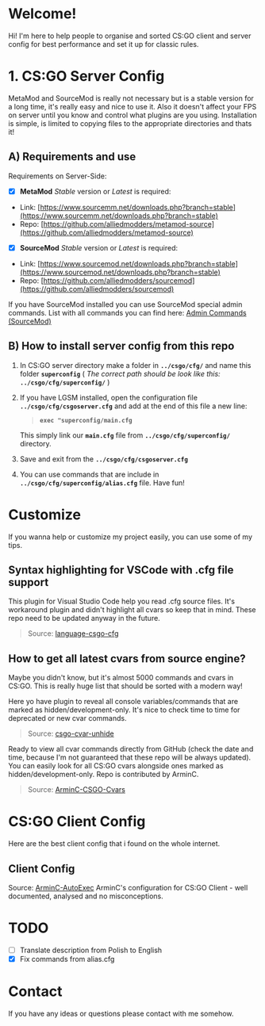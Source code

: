 # Welcome!

Hi! I'm here to help people to organise and sorted CS:GO client and server config for best performance and set it up for classic rules.

# 1. CS:GO Server Config

MetaMod and SourceMod is really not necessary but is a stable version for a long time, it's really easy and nice to use it. Also it doesn't affect your FPS on server until you know and control what plugins are you using. Installation is simple, is limited to copying files to the appropriate directories and thats it!

## A) Requirements and use

Requirements on Server-Side:

- [x] **MetaMod** _Stable_ version or _Latest_ is required:
- Link: [https://www.sourcemm.net/downloads.php?branch=stable](https://www.sourcemm.net/downloads.php?branch=stable)
- Repo: [https://github.com/alliedmodders/metamod-source](https://github.com/alliedmodders/metamod-source)

- [x] **SourceMod** _Stable_ version or _Latest_ is required:
- Link: [https://www.sourcemod.net/downloads.php?branch=stable](https://www.sourcemod.net/downloads.php?branch=stable)
- Repo: [https://github.com/alliedmodders/sourcemod](https://github.com/alliedmodders/sourcemod)

If you have SourceMod installed you can use SourceMod special admin commands. List with all commands you can find here: [Admin Commands (SourceMod)](<https://wiki.alliedmods.net/Admin_Commands_(SourceMod)>)

## B) How to install server config from this repo

1. In CS:GO server directory make a folder in **`../csgo/cfg/`** and name this folder **`superconfig`**
   ( _The correct path should be look like this:_ **`../csgo/cfg/superconfig/`** )

2. If you have LGSM installed, open the configuration file **`../csgo/cfg/csgoserver.cfg`** and add at the end of this file a new line:

   > **`exec "superconfig/main.cfg`**

   This simply link our **`main.cfg`** file from **`../csgo/cfg/superconfig/`** directory.

3. Save and exit from the **`../csgo/cfg/csgoserver.cfg`**
4. You can use commands that are include in **`../csgo/cfg/superconfig/alias.cfg`** file. Have fun!

# Customize

If you wanna help or customize my project easily, you can use some of my tips.

## Syntax highlighting for VSCode with .cfg file support

This plugin for Visual Studio Code help you read .cfg source files. It's workaround plugin and didn't highlight all cvars so keep that in mind. These repo need to be updated anyway in the future.

> Source: [language-csgo-cfg](https://github.com/dirtlxiv/language-csgo-cfg)

## How to get all latest cvars from source engine?

Maybe you didn't know, but it's almost 5000 commands and cvars in CS:GO. This is really huge list that should be sorted with a modern way!

Here yo have plugin to reveal all console variables/commands that are marked as hidden/development-only. It's nice to check time to time for deprecated or new cvar commands.

> Source: [csgo-cvar-unhide](https://github.com/saul/csgo-cvar-unhide)

Ready to view all cvar commands directly from GitHub (check the date and time, because I'm not guaranteed that these repo will be always updated). You can easily look for all CS:GO cvars alongside ones marked as hidden/development-only. Repo is contributed by ArminC.

> Source: [ArminC-CSGO-Cvars](https://github.com/ArmynC/ArminC-CSGO-Cvars)

# CS:GO Client Config

Here are the best client config that i found on the whole internet.

## Client Config

Source: [ArminC-AutoExec](https://github.com/ArmynC/ArminC-AutoExec)
ArminC's configuration for CS:GO Client - well documented, analysed and no misconceptions.

# TODO

- [ ] Translate description from Polish to English
- [x] Fix commands from alias.cfg

# Contact

If you have any ideas or questions please contact with me somehow.

```

```
